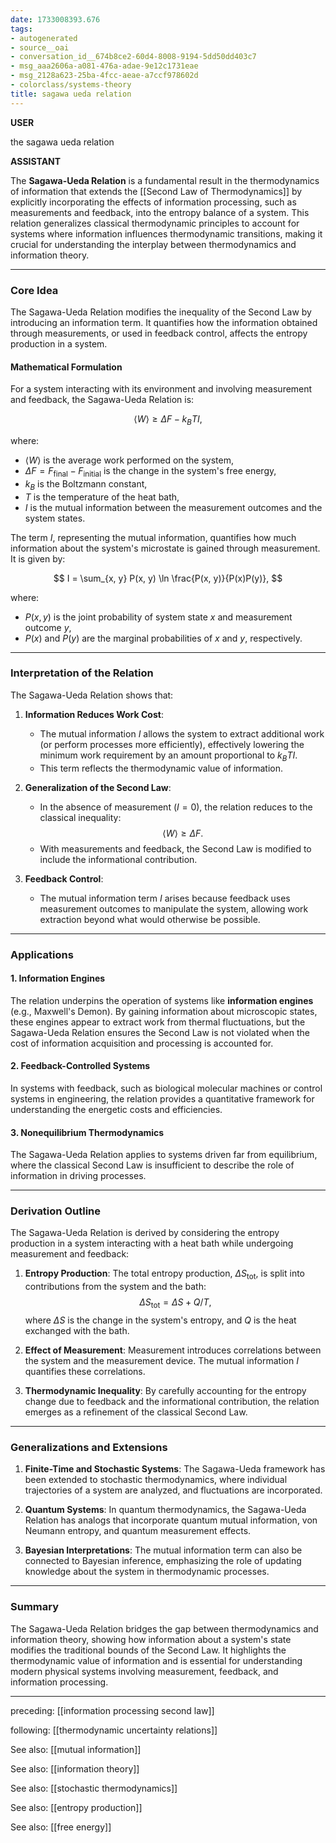 ```yaml
---
date: 1733008393.676
tags:
- autogenerated
- source__oai
- conversation_id__674b8ce2-60d4-8008-9194-5dd50dd403c7
- msg_aaa2606a-a081-476a-adae-9e12c1731eae
- msg_2128a623-25ba-4fcc-aeae-a7ccf978602d
- colorclass/systems-theory
title: sagawa ueda relation
---
```


**USER**

the sagawa ueda relation


**ASSISTANT**

The **Sagawa-Ueda Relation** is a fundamental result in the thermodynamics of information that extends the [[Second Law of Thermodynamics]] by explicitly incorporating the effects of information processing, such as measurements and feedback, into the entropy balance of a system. This relation generalizes classical thermodynamic principles to account for systems where information influences thermodynamic transitions, making it crucial for understanding the interplay between thermodynamics and information theory.

---

### Core Idea

The Sagawa-Ueda Relation modifies the inequality of the Second Law by introducing an information term. It quantifies how the information obtained through measurements, or used in feedback control, affects the entropy production in a system.

#### Mathematical Formulation

For a system interacting with its environment and involving measurement and feedback, the Sagawa-Ueda Relation is:

$$
\langle W \rangle \geq \Delta F - k_B T I,
$$

where:

- $\langle W \rangle$ is the average work performed on the system,
- $\Delta F = F_{\text{final}} - F_{\text{initial}}$ is the change in the system's free energy,
- $k_B$ is the Boltzmann constant,
- $T$ is the temperature of the heat bath,
- $I$ is the mutual information between the measurement outcomes and the system states.

The term $I$, representing the mutual information, quantifies how much information about the system's microstate is gained through measurement. It is given by:

$$
I = \sum_{x, y} P(x, y) \ln \frac{P(x, y)}{P(x)P(y)},
$$

where:
- $P(x, y)$ is the joint probability of system state $x$ and measurement outcome $y$,
- $P(x)$ and $P(y)$ are the marginal probabilities of $x$ and $y$, respectively.

---

### Interpretation of the Relation

The Sagawa-Ueda Relation shows that:

1. **Information Reduces Work Cost**:
   - The mutual information $I$ allows the system to extract additional work (or perform processes more efficiently), effectively lowering the minimum work requirement by an amount proportional to $k_B T I$.
   - This term reflects the thermodynamic value of information.

2. **Generalization of the Second Law**:
   - In the absence of measurement ($I = 0$), the relation reduces to the classical inequality:
     $$
     \langle W \rangle \geq \Delta F.
     $$
   - With measurements and feedback, the Second Law is modified to include the informational contribution.

3. **Feedback Control**:
   - The mutual information term $I$ arises because feedback uses measurement outcomes to manipulate the system, allowing work extraction beyond what would otherwise be possible.

---

### Applications

#### 1. **Information Engines**
The relation underpins the operation of systems like **information engines** (e.g., Maxwell's Demon). By gaining information about microscopic states, these engines appear to extract work from thermal fluctuations, but the Sagawa-Ueda Relation ensures the Second Law is not violated when the cost of information acquisition and processing is accounted for.

#### 2. **Feedback-Controlled Systems**
In systems with feedback, such as biological molecular machines or control systems in engineering, the relation provides a quantitative framework for understanding the energetic costs and efficiencies.

#### 3. **Nonequilibrium Thermodynamics**
The Sagawa-Ueda Relation applies to systems driven far from equilibrium, where the classical Second Law is insufficient to describe the role of information in driving processes.

---

### Derivation Outline

The Sagawa-Ueda Relation is derived by considering the entropy production in a system interacting with a heat bath while undergoing measurement and feedback:

1. **Entropy Production**:
   The total entropy production, $\Delta S_{\text{tot}}$, is split into contributions from the system and the bath:
   $$
   \Delta S_{\text{tot}} = \Delta S + Q/T,
   $$
   where $\Delta S$ is the change in the system's entropy, and $Q$ is the heat exchanged with the bath.

2. **Effect of Measurement**:
   Measurement introduces correlations between the system and the measurement device. The mutual information $I$ quantifies these correlations.

3. **Thermodynamic Inequality**:
   By carefully accounting for the entropy change due to feedback and the informational contribution, the relation emerges as a refinement of the classical Second Law.

---

### Generalizations and Extensions

1. **Finite-Time and Stochastic Systems**:
   The Sagawa-Ueda framework has been extended to stochastic thermodynamics, where individual trajectories of a system are analyzed, and fluctuations are incorporated.

2. **Quantum Systems**:
   In quantum thermodynamics, the Sagawa-Ueda Relation has analogs that incorporate quantum mutual information, von Neumann entropy, and quantum measurement effects.

3. **Bayesian Interpretations**:
   The mutual information term can also be connected to Bayesian inference, emphasizing the role of updating knowledge about the system in thermodynamic processes.

---

### Summary

The Sagawa-Ueda Relation bridges the gap between thermodynamics and information theory, showing how information about a system's state modifies the traditional bounds of the Second Law. It highlights the thermodynamic value of information and is essential for understanding modern physical systems involving measurement, feedback, and information processing.


---

preceding: [[information processing second law]]  


following: [[thermodynamic uncertainty relations]]

See also: [[mutual information]]


See also: [[information theory]]


See also: [[stochastic thermodynamics]]


See also: [[entropy production]]


See also: [[free energy]]